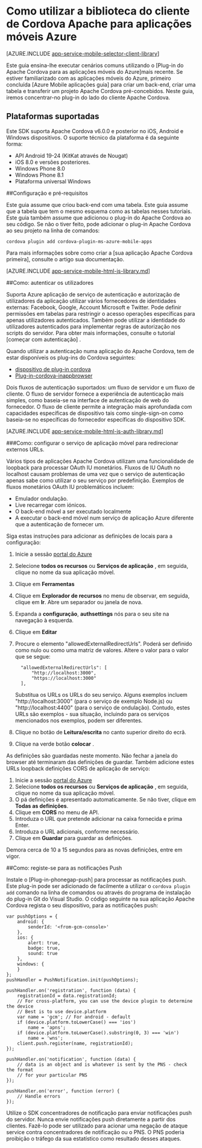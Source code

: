 <properties
    pageTitle="Como utilizar o plug-in do Apache Cordova para aplicações móveis Azure"
    description="Como utilizar o plug-in do Apache Cordova para aplicações móveis Azure"
    services="app-service\mobile"
    documentationCenter="javascript"
    authors="adrianhall"
    manager="erikre"
    editor=""/>

<tags
    ms.service="app-service-mobile"
    ms.workload="mobile"
    ms.tgt_pltfrm="mobile-html"
    ms.devlang="javascript"
    ms.topic="article"
    ms.date="10/01/2016"
    ms.author="adrianha"/>

# <a name="how-to-use-apache-cordova-client-library-for-azure-mobile-apps"></a>Como utilizar a biblioteca do cliente de Cordova Apache para aplicações móveis Azure

[AZURE.INCLUDE [app-service-mobile-selector-client-library](../../includes/app-service-mobile-selector-client-library.md)]

Este guia ensina-lhe executar cenários comuns utilizando o [Plug-in do Apache Cordova para as aplicações móveis do Azure]mais recente. Se estiver familiarizado com as aplicações móveis do Azure, primeiro concluída [Azure Mobile aplicações guia] para criar um back-end, criar uma tabela e transferir um projeto Apache Cordova pré-concebidos. Neste guia, iremos concentrar-no plug-in do lado do cliente Apache Cordova.

## <a name="supported-platforms"></a>Plataformas suportadas

Este SDK suporta Apache Cordova v6.0.0 e posterior no iOS, Android e Windows dispositivos.  O suporte técnico da plataforma é da seguinte forma:

* API Android 19-24 (KitKat através de Nougat)
* iOS 8.0 e versões posteriores.
* Windows Phone 8.0
* Windows Phone 8.1
* Plataforma universal Windows

##<a name="Setup"></a>Configuração e pré-requisitos

Este guia assume que criou back-end com uma tabela. Este guia assume que a tabela que tem o mesmo esquema como as tabelas nesses tutoriais. Este guia também assume que adicionou o plug-in do Apache Cordova ao seu código.  Se não o tiver feito, pode adicionar o plug-in Apache Cordova ao seu projeto na linha de comandos:

```
cordova plugin add cordova-plugin-ms-azure-mobile-apps
```

Para mais informações sobre como criar a [sua aplicação Apache Cordova primeira], consulte o artigo sua documentação.

[AZURE.INCLUDE [app-service-mobile-html-js-library.md](../../includes/app-service-mobile-html-js-library.md)]


##<a name="auth"></a>Como: autenticar os utilizadores

Suporta Azure aplicação de serviço de autenticação e autorização de utilizadores da aplicação utilizar vários fornecedores de identidades externas: Facebook, Google, Account Microsoft e Twitter. Pode definir permissões em tabelas para restringir o acesso operações específicas para apenas utilizadores autenticados. Também pode utilizar a identidade do utilizadores autenticados para implementar regras de autorização nos scripts do servidor. Para obter mais informações, consulte o tutorial [começar com autenticação] .

Quando utilizar a autenticação numa aplicação do Apache Cordova, tem de estar disponíveis os plug-ins do Cordova seguintes:

* [dispositivo de plug-in cordova]
* [Plug-in-cordova-inappbrowser]

Dois fluxos de autenticação suportados: um fluxo de servidor e um fluxo de cliente.  O fluxo de servidor fornece a experiência de autenticação mais simples, como baseia-se na interface de autenticação de web do fornecedor. O fluxo de cliente permite a integração mais aprofundada com capacidades específicas de dispositivo tais como single-sign-on como baseia-se no específicas do fornecedor específicas do dispositivo SDK.

[AZURE.INCLUDE [app-service-mobile-html-js-auth-library.md](../../includes/app-service-mobile-html-js-auth-library.md)]

###<a name="configure-external-redirect-urls"></a>Como: configurar o serviço de aplicação móvel para redirecionar externos URLs.

Vários tipos de aplicações Apache Cordova utilizam uma funcionalidade de loopback para processar OAuth IU monetários.  Fluxos de IU OAuth no localhost causam problemas de uma vez que o serviço de autenticação apenas sabe como utilizar o seu serviço por predefinição.  Exemplos de fluxos monetários OAuth IU problemáticos incluem:

- Emulador ondulação.
- Live recarregar com iónicos.
- O back-end móvel a ser executado localmente
- A executar o back-end móvel num serviço de aplicação Azure diferente que a autenticação de fornecer um.

Siga estas instruções para adicionar as definições de locais para a configuração:

1. Inicie a sessão [portal do Azure]
2. Selecione **todos os recursos** ou **Serviços de aplicação** , em seguida, clique no nome da sua aplicação móvel.
3. Clique em **Ferramentas**
4. Clique em **Explorador de recursos** no menu de observar, em seguida, clique em **Ir**.  Abre um separador ou janela de nova.
5. Expanda a **configuração**, **authsettings** nós para o seu site na navegação à esquerda.
6. Clique em **Editar**
7. Procure o elemento "allowedExternalRedirectUrls".  Poderá ser definido como nulo ou como uma matriz de valores.  Altere o valor para o valor que se segue:

         "allowedExternalRedirectUrls": [
             "http://localhost:3000",
             "https://localhost:3000"
         ],

    Substitua os URLs os URLs do seu serviço.  Alguns exemplos incluem "http://localhost:3000" (para o serviço de exemplo Node.js) ou "http://localhost:4400" (para o serviço de ondulação).  Contudo, estes URLs são exemplos - sua situação, incluindo para os serviços mencionados nos exemplos, podem ser diferentes.
8. Clique no botão de **Leitura/escrita** no canto superior direito do ecrã.
9. Clique na verde botão **colocar** .

As definições são guardadas neste momento.  Não fechar a janela do browser até terminaram das definições de guardar.
Também adicione estes URLs loopback definições CORS de aplicação de serviço:

1. Inicie a sessão [portal do Azure]
2. Selecione **todos os recursos** ou **Serviços de aplicação** , em seguida, clique no nome da sua aplicação móvel.
3. O pá definições é apresentado automaticamente.  Se não tiver, clique em **Todas as definições**.
4. Clique em **CORS** no menu de API.
5. Introduza o URL que pretende adicionar na caixa fornecida e prima Enter.
6. Introduza o URL adicionais, conforme necessário.
7. Clique em **Guardar** para guardar as definições.

Demora cerca de 10 a 15 segundos para as novas definições, entre em vigor.

##<a name="register-for-push"></a>Como: registe-se para as notificações Push

Instale o [Plug-in-phonegap-push] para processar as notificações push.  Este plug-in pode ser adicionado de facilmente a utilizar o `cordova plugin add` comando na linha de comandos ou através do programa de instalação do plug-in Git do Visual Studio.  O código seguinte na sua aplicação Apache Cordova regista o seu dispositivo, para as notificações push:

```
var pushOptions = {
    android: {
        senderId: '<from-gcm-console>'
    },
    ios: {
        alert: true,
        badge: true,
        sound: true
    },
    windows: {
    }
};
pushHandler = PushNotification.init(pushOptions);

pushHandler.on('registration', function (data) {
    registrationId = data.registrationId;
    // For cross-platform, you can use the device plugin to determine the device
    // Best is to use device.platform
    var name = 'gcm'; // For android - default
    if (device.platform.toLowerCase() === 'ios')
        name = 'apns';
    if (device.platform.toLowerCase().substring(0, 3) === 'win')
        name = 'wns';
    client.push.register(name, registrationId);
});

pushHandler.on('notification', function (data) {
    // data is an object and is whatever is sent by the PNS - check the format
    // for your particular PNS
});

pushHandler.on('error', function (error) {
    // Handle errors
});
```

Utilize o SDK concentradores de notificação para enviar notificações push do servidor.  Nunca envie notificações push diretamente a partir dos clientes. Fazê-lo pode ser utilizado para acionar uma negação de ataque service contra concentradores de notificação ou o PNS.  O PNS poderia proibição o tráfego da sua estatístico como resultado desses ataques.

<!-- URLs. -->
[Portal do Azure]: https://portal.azure.com
[Início do Azure rápida de aplicações móveis]: app-service-mobile-cordova-get-started.md
[Começar a trabalhar com autenticação]: app-service-mobile-cordova-get-started-users.md
[Add authentication to your app]: app-service-mobile-cordova-get-started-users.md

[Plug-in do Apache Cordova para aplicações móveis Azure]: https://www.npmjs.com/package/cordova-plugin-ms-azure-mobile-apps
[a aplicação Apache Cordova primeira]: http://cordova.apache.org/#getstarted
[phonegap-facebook-plugin]: https://github.com/wizcorp/phonegap-facebook-plugin
[phonegap-Plug-in de emissão]: https://www.npmjs.com/package/phonegap-plugin-push
[dispositivo de plug-in cordova]: https://www.npmjs.com/package/cordova-plugin-device
[Plug-in-cordova-inappbrowser]: https://www.npmjs.com/package/cordova-plugin-inappbrowser
[Query object documentation]: https://msdn.microsoft.com/en-us/library/azure/jj613353.aspx
